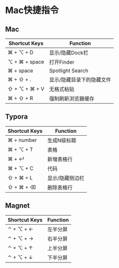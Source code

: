 # Mac快捷指令

## Mac

| Shortcut Keys | Function                  |
| ------------- | ------------------------- |
| ⌘ + ⌥ + D     | 显示/隐藏Dock栏           |
| ⌥ + ⌘ + space | 打开Finder                |
| ⌘ + space     | Spotlight Search          |
| ⌘ + ⇧ + .     | 显示/隐藏目录下的隐藏文件 |
| ⇧ + ⌥ + ⌘ + V | 无格式粘贴                |
| ⌘ + ⇧ + R     | 强制刷新浏览器缓存        |

## Typora

| Shortcut Keys | Function        |
| ------------- | --------------- |
| ⌘ + number    | 生成N级标题     |
| ⌘ + ⌥ + T     | 表格            |
| ⌘ + ↩︎         | 新增表格行      |
| ⌘ + ⌥ + C     | 代码            |
| ⇧ + ⌘ + L     | 显示/隐藏侧边栏 |
| ⇧ + ⌘ + ⌫     | 删除表格行      |

## Magnet

| Shortcut Keys | Function |
| ------------- | -------- |
| ⌃ + ⌥ + ←     | 左半分屏 |
| ⌃ + ⌥ + →     | 右半分屏 |
| ⌃ + ⌥ + ↑     | 上半分屏 |
| ⌃ + ⌥ + ↓     | 下半分屏 |

